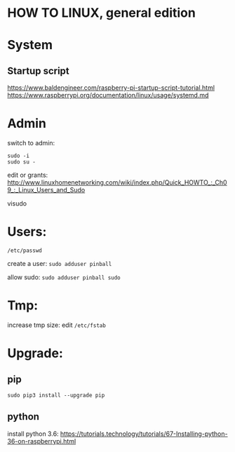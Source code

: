HOW TO LINUX, general edition
=============================


System
======
Startup script
--------------
https://www.baldengineer.com/raspberry-pi-startup-script-tutorial.html
https://www.raspberrypi.org/documentation/linux/usage/systemd.md



Admin
=====

switch to admin:
````
sudo -i
sudo su -
````

edit or grants:
http://www.linuxhomenetworking.com/wiki/index.php/Quick_HOWTO_:_Ch09_:_Linux_Users_and_Sudo


visudo


Users:
======
``/etc/passwd``

create a user:
``sudo adduser pinball``

allow sudo:
``sudo adduser pinball sudo``





Tmp:
====

increase tmp size:
edit ``/etc/fstab``


Upgrade:
========

pip
---

``sudo pip3 install --upgrade pip``

python
------
install python 3.6:
https://tutorials.technology/tutorials/67-Installing-python-36-on-raspberrypi.html
